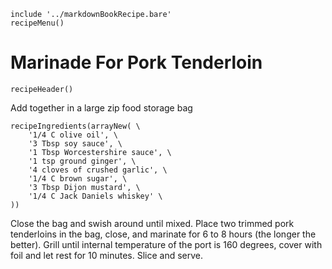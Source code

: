 ~~~ markdown-script
include '../markdownBookRecipe.bare'
recipeMenu()
~~~

# Marinade For Pork Tenderloin

~~~ markdown-script
recipeHeader()
~~~

Add together in a large zip food storage bag

~~~ markdown-script
recipeIngredients(arrayNew( \
    '1/4 C olive oil', \
    '3 Tbsp soy sauce', \
    '1 Tbsp Worcestershire sauce', \
    '1 tsp ground ginger', \
    '4 cloves of crushed garlic', \
    '1/4 C brown sugar', \
    '3 Tbsp Dijon mustard', \
    '1/4 C Jack Daniels whiskey' \
))
~~~

Close the bag and swish around until mixed. Place two trimmed pork tenderloins in the bag, close,
and marinate for 6 to 8 hours (the longer the better). Grill until internal temperature of the port
is 160 degrees, cover with foil and let rest for 10 minutes. Slice and serve.
